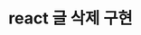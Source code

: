 ---
layout: post
related_posts:
  - /frontdev-log/react/react_5/
title:  react 글 삭제 구현
categories: 
  - frontdev-log
  - react
---